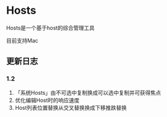 # Hosts

Hosts是一个基于host的综合管理工具

目前支持Mac

## 更新日志
### 1.2
1. 「系统Hosts」由不可选中复制换成可以选中复制并可获得焦点
2. 优化编辑Host时的响应速度
3. Host列表位置替换从交叉替换换成下移推跌替换